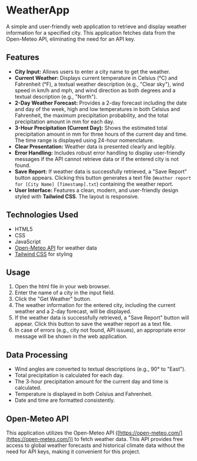 # WeatherApp

A simple and user-friendly web application to retrieve and display weather information for a specified city. This application fetches data from the Open-Meteo API, eliminating the need for an API key.

## Features

*   **City Input:** Allows users to enter a city name to get the weather.
*   **Current Weather:** Displays current temperature in Celsius (°C) and Fahrenheit (°F), a textual weather description (e.g., "Clear sky"), wind speed in km/h and mph, and wind direction as both degrees and a textual description (e.g., "North").
*   **2-Day Weather Forecast:** Provides a 2-day forecast including the date and day of the week, high and low temperatures in both Celsius and Fahrenheit, the maximum precipitation probability, and the total precipitation amount in mm for each day.
*   **3-Hour Precipitation (Current Day):** Shows the estimated total precipitation amount in mm for three hours of the current day and time. The time range is displayed using 24-hour nomenclature.
*   **Clear Presentation:** Weather data is presented clearly and legibly.
*   **Error Handling:** Includes robust error handling to display user-friendly messages if the API cannot retrieve data or if the entered city is not found.
*   **Save Report:** If weather data is successfully retrieved, a "Save Report" button appears. Clicking this button generates a text file (`Weather report for [City Name] [Timestamp].txt`) containing the weather report.
*   **User Interface:** Features a clean, modern, and user-friendly design styled with **Tailwind CSS**. The layout is responsive.

## Technologies Used

*   HTML5
*   CSS
*   JavaScript
*   [Open-Meteo API](https://open-meteo.com/) for weather data
*   [Tailwind CSS](https://tailwindcss.com/) for styling

## Usage

1.  Open the html file in your web browser.
2.  Enter the name of a city in the input field.
3.  Click the "Get Weather" button.
4.  The weather information for the entered city, including the current weather and a 2-day forecast, will be displayed.
5.  If the weather data is successfully retrieved, a "Save Report" button will appear. Click this button to save the weather report as a text file.
6.  In case of errors (e.g., city not found, API issues), an appropriate error message will be shown in the web application.

## Data Processing

*   Wind angles are converted to textual descriptions (e.g., 90° to "East").
*   Total precipitation is calculated for each day.
*   The 3-hour precipitation amount for the current day and time is calculated.
*   Temperature is displayed in both Celsius and Fahrenheit.
*   Date and time are formatted consistently.

## Open-Meteo API

This application utilizes the Open-Meteo API ([https://open-meteo.com/](https://open-meteo.com/)) to fetch weather data. This API provides free access to global weather forecasts and historical climate data without the need for API keys, making it convenient for this project.
